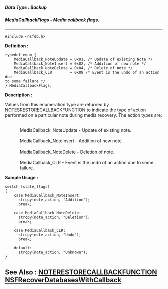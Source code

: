 ##### Data Type : Backup
##### MediaCallbackFlags - Media callback flags.
---
```
#include <nsfdb.h>
```

**Definition :**
```
typedef enum {
	MediaCallback_NoteUpdate = 0x01, /* Update of existing Note */
	MediaCallback_NoteInsert = 0x02, /* Addition of new note */
	MediaCallback_NoteDelete = 0x04, /* Delete of note */
	MediaCallback_CLR        = 0x08 /* Event is the undo of an action due 
to some failure */
} MediaCallbackFlags;
```

**Description :**

Values from this enumeration type are returned by NOTESRESTORECALLBACKFUNCTION to indicate the type of action performed on a particular note during media recovery.  The action types are:
<ul>
<ul><br>
MediaCallback_NoteUpdate - Update of existing note.<br>
<br>
MediaCallback_NoteInsert - Addition of new note.<br>
<br>
MediaCallback_NoteDelete - Deletion of note.<br>
<br>
MediaCallback_CLR - Event is the undo of an action due to some failure.</ul>
</ul>



**Sample Usage :**
```
switch (state_flags)
{
	case MediaCallback_NoteInsert:
	  strcpy(note_action, "Addition");
	  break;

	case MediaCallback_NoteDelete:
	  strcpy(note_action, "Deletion");
	  break;

	case MediaCallback_CLR:
	  strcpy(note_action, "Undo");
	  break;

	default:
	  strcpy(note_action, "Unknown");
}
```

**See Also :**
[NOTERESTORECALLBACKFUNCTION](/domino-c-api-docs/reference/Data/NOTERESTORECALLBACKFUNCTION)
[NSFRecoverDatabasesWithCallback](/domino-c-api-docs/reference/Func/NSFRecoverDatabasesWithCallback)
---
